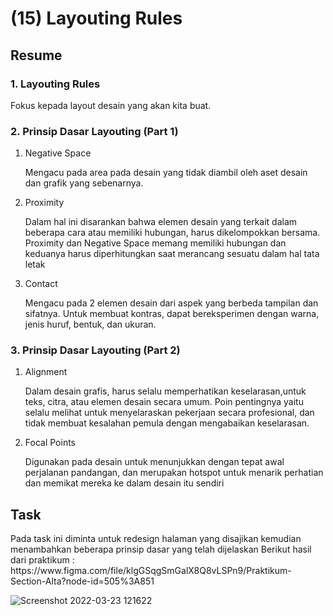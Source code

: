 <h1>(15) Layouting Rules</h1>

<h2>Resume</h2>
<h3>1.  Layouting Rules</h3>
    <p>Fokus kepada layout desain yang akan kita buat.</p>
<h3>2. Prinsip Dasar Layouting (Part 1)</h3>
    <ol>
        <li>Negative Space</li>
            <p>Mengacu pada area pada desain yang tidak diambil oleh aset desain dan grafik yang sebenarnya.</p>
        <li>Proximity</li>
            <p>Dalam hal ini disarankan bahwa elemen desain yang terkait dalam beberapa cara atau memiliki hubungan, harus dikelompokkan bersama. Proximity dan Negative Space memang memiliki hubungan dan keduanya harus diperhitungkan saat merancang sesuatu dalam hal tata letak</p>
        <li>Contact</li>
            <p>Mengacu pada 2 elemen desain dari aspek yang berbeda tampilan dan sifatnya. Untuk membuat kontras, dapat bereksperimen dengan warna, jenis huruf, bentuk, dan ukuran.</p>
    </ol>
<h3>3. Prinsip Dasar Layouting (Part 2)</h3>
    <ol>
        <li>Alignment</li>
            <p>Dalam desain grafis, harus selalu memperhatikan keselarasan,untuk teks, citra, atau elemen desain secara umum. Poin pentingnya yaitu selalu melihat untuk menyelaraskan pekerjaan secara profesional, dan tidak membuat kesalahan pemula dengan mengabaikan keselarasan.</p>
        <li>Focal Points</li>
            <p>Digunakan pada desain untuk menunjukkan dengan tepat awal perjalanan pandangan, dan merupakan hotspot untuk menarik perhatian dan memikat mereka ke dalam desain itu sendiri</p>
    </ol>

<h2>Task</h2>
<p>
    Pada task ini diminta untuk redesign halaman yang disajikan kemudian menambahkan beberapa prinsip dasar yang telah dijelaskan
    Berikut hasil dari praktikum :
    https://www.figma.com/file/klgGSqgSmGalX8Q8vLSPn9/Praktikum-Section-Alta?node-id=505%3A851
</p>

![Screenshot 2022-03-23 121622](https://user-images.githubusercontent.com/80687802/159629109-6c1b772c-bf1a-4a4c-8d04-906de776691a.png)
